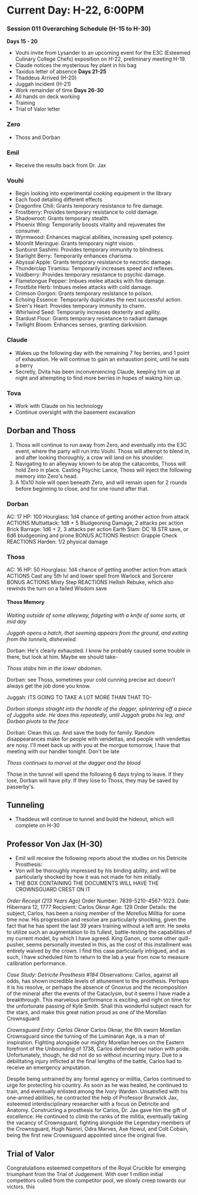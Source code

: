 # Current Day: H-22, 6:00PM
### Session 011 Overarching Schedule (H-15 to H-30)
**Days 15 - 20**
- Vouhi invite from Lysander to an upcoming event for the E3C (Esteemed Culinary College Chefs) exposition on H-22, preliminary meeting H-19.
- Claude notices the mysterious fey plant in his bag
- Taxidus letter of absence
**Days 21-25**
- Thaddeus Arrived (H-20)
- Juggah incident (H-21)
- Work remainder of time
**Days 26-30**
- All hands on deck working
- Training
- Trial of Valor letter

### Zero
- Thoss and Dorban
### Emil
- Receive the results back from Dr. Jax
### Vouhi
- Begin looking into experimental cooking equipment in the library
- Each food detailing different effects
- Dragonfire Chili: Grants temporary resistance to fire damage.
- Frostberry: Provides temporary resistance to cold damage.
- Shadowroot: Grants temporary stealth.
- Phoenix Wing: Temporarily boosts vitality and rejuvenates the consumer.
- Wyrmwood: Enhances magical abilities, increasing spell potency.
- Moonlit Meringue: Grants temporary night vision.
- Sunburst Sashimi: Provides temporary immunity to blindness.
- Starlight Berry: Temporarily enhances charisma.
- Abyssal Apple: Grants temporary resistance to necrotic damage.
- Thunderclap Tiramisu: Temporarily increases speed and reflexes.
- Voidberry: Provides temporary resistance to psychic damage.
- Flametongue Pepper: Imbues melee attacks with fire damage.
- Frostbite Herb: Imbues melee attacks with cold damage.
- Crimson Gorgon: Grants temporary resistance to poison.
- Echoing Essence: Temporarily duplicates the next successful action.
- Siren's Heart: Provides temporary immunity to charm.
- Whirlwind Seed: Temporarily increases dexterity and agility.
- Stardust Flour: Grants temporary resistance to radiant damage.
- Twilight Bloom: Enhances senses, granting darkvision.

### Claude
- Wakes up the following day with the remaining 7 fey berries, and 1 point of exhaustion. He will continue to gain an exhaustion point, until he eats a berry
- Secretly, Dvita has been inconveniencing Claude, keeping him up at night and attempting to find more berries in hopes of waking him up.
### Tova
- Work with Claude on his technology
- Continue oversight with the basement excavation

## Dorban and Thoss
1. Thoss will continue to run away from Zero, and eventually into the E3C event, where the party will run into Vouhi. Thoss will attempt to blend in, and after looking thoroughly, a crow will land on his shoulder.
2. Navigating to an alleyway known to be atop the catacombs, Thoss will hold Zero in place. Casting Psychic Lance, Thoss will inject the following memory into Zero's head.
3. A 10x10 hole will open beneath Zero, and will remain open for 2 rounds before beginning to close, and for one round after that.
### Dorban
AC: 17
HP: 100
Hourglass: 1d4 chance of getting another action from attack
ACTIONS
Multiattack: 1d8 + 5 Bludgeoning Damage, 2 attacks per action
Brick Barrage: 1d6 + 2, 3 attacks per action
Earth Slam: DC 18 STR save, or 6d6 bludgeoning and prone
BONUS ACTIONS
Restrict: Grapple Check
REACTIONS
Harden: 1/2 physical damage

### Thoss
AC: 16
HP: 50
Hourglass: 1d4 chance of getting another action from attack
ACTIONS
Cast any 5th lvl and lower spell from Warlock and Sorcerer
BONUS ACTIONS
Misty Step
REACTIONS
Hellish Rebuke, which also rewinds the turn on a failed Wisdom save
#### Thoss Memory
*Waiting outside of some alleyway, fidgeting with a knife of some sorts, at mid day*

*Juggah opens a hatch, that seeming appears from the ground, and exiting from the tunnels, disheveled.*

Dorban: He's clearly exhausted. I know he probably caused some trouble in there, but look at him. Maybe we should take-

*Thoss stabs him in the lower abdomen.*

Dorban: see Thoss, sometimes your cold cunning precise act doesn't always get the job done you know.

Juggah: ITS GOING TO TAKE A LOT MORE THAN THAT TO-

*Dorban stomps straight into the handle of the dagger, splintering off a piece of Juggahs side. He does this repeatedly, until Juggah grabs his leg, and Dorban pivots to the face*

Dorban: Clean this up. And save the body for family. Random disappearances make for people with vendettas, and people with vendettas are nosy. I'll meet back up with you at the morgue tomorrow, I have that meeting with our handler tonight. Don't be late

*Thoss continues to marvel at the dagger and the blood*




Those in the tunnel will spend the following 6 days trying to leave. If they lose, Dorban will have pity. If they lose to Thoss, they may be saved by passerby's. 
## Tunneling
- Thaddeus will continue to tunnel and build the hideout, which will complete on H-30

## Professor Von Jax (H-30)
- Emil will receive the following reports about the studies on his Detricite Prosthesis:
- Von will be thoroughly impressed by his binding ability, and will be particularly shocked by how it was not made for him initially.
- THE BOX CONTAINING THE DOCUMENTS WILL HAVE THE CROWNSGUARD CREST ON IT

*Order Receipt (213 Years Ago)*
Order Number: 7839-5210-4567-1023. 
Date: Hibernara 12, 1777
Recipient: Carlos Oknar
Age: 129
Order Details: the subject, Carlos, has been a rising member of the Morellus Militia for some time now. His progression and resolve are particularly shocking, given the fact that he has spent the last 39 years training without a left arm. He seeks to utilize such an augmentation to its fullest, battle-testing the capabilities of my current model, by which I have agreed. King Ganon, or some other quill-pusher, seems personally invested in this, as the cost of this installment was entirely waived by the crown. I find this case particularly intrigued, and as such, I have scheduled him to return to the lab a year from now to measure calibration performance. 

*Case Study: Detricite Prosthesis #184*
Observations: Carlos, against all odds, has shown incredible levels of attunement to the prosthesis. Perhaps it is his resolve, or perhaps the absence of Gnoxrus and the recomposition of the mineral after the events of the Cataclysm, but it seems I have made a breakthrough. This marvelous performance is exciting, and right on time for the unfortunate passing of Kyle Smith. Shall this wonderful subject reach for the stars, and make this great nation proud as one of the Morellan Crownsguard 

*Crownsguard Entry: Carlos Oknar*
Carlos Oknar, the 6th sworn Morellan Crownsguard since the turning of the Luminaran Age, is a man of inspiration. Fighting alongside our mighty Morellan heroes on the Eastern forefront of the Unbounding of 1738, Carlos defended our nation with pride. Unfortunately, though, he did not do so without incurring injury. Due to a debilitating injury inflicted at the final lengths of the battle, Carlos had to receive an emergency amputation. 

Despite being untrained by any formal agency or militia, Carlos continued to urge for protecting his country. As soon as he was healed, he continued to train, and eventually enlisted among the Ivory Warden. Unsatisfied with his one-armed abilities, he contracted the help of Professor Brunwick Jax, esteemed interdisciplinary researcher with a focus on Detricite and Anatomy. Constructing a prosthesis for Carlos, Dr. Jax gave him the gift of excellence. He continued to climb the ranks of the militia, eventually taking the vacancy of Crownsguard, fighting alongside the Legendary members of the Crownsguard, Hugh Namiri, Odra Marves, Axe Howul, and Colt Cobain, being the first new Crownsguard appointed since the original five.

## Trial of Valor
Congratulations esteemed competitors of the Royal Crucible for emerging triumphant from the Trial of Judgement. With over 1 million initial competitors culled from the competitor pool, we slowly creep towards our victors. this 


